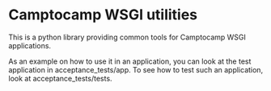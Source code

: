 Camptocamp WSGI utilities
=========================

This is a python library providing common tools for Camptocamp WSGI
applications.

As an example on how to use it in an application, you can look at the
test application in acceptance_tests/app. To see how to test such an
application, look at acceptance_tests/tests.
